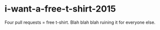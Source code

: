 # i-want-a-free-t-shirt-2015
Four pull requests = free t-shirt. Blah blah blah ruining it for everyone else.
